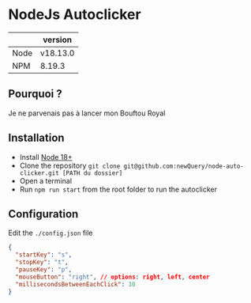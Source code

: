 # NodeJs Autoclicker

|  | version |
|--|--|
| Node | v18.13.0 |
| NPM | 8.19.3 |

## Pourquoi ?

Je ne parvenais pas à lancer mon Bouftou Royal


## Installation

- Install [Node 18+](https://nodejs.org/en/)
- Clone the repository `git clone git@github.com:newQuery/node-auto-clicker.git [PATH du dossier]`
- Open a terminal 
- Run `npm run start` from the root folder to run the autoclicker

## Configuration

Edit the `./config.json` file

```json
{
  "startKey": "s",
  "stopKey": "t",
  "pauseKey": "p",
  "mouseButton": "right", // options: right, left, center
  "millisecondsBetweenEachClick": 10
}
```
